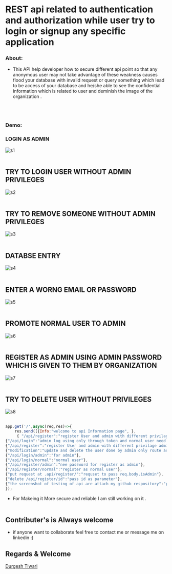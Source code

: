 # REST api related to authentication and authorization while user try to login or signup any specific application

### About:
- This API  help developer how to secure different api point so that any anonymous user may not take advantage of these weakness causes flood your database with 
 invalid request  or query something which lead to be access of your database and he/she able to see the confidential information which is related  to user 
 and deminish  the image of the organization . 

<br><br>

### Demo:

### LOGIN AS ADMIN
![s1](https://github.com/blackhat955/internship_task_project_new/blob/main/intership_assingment_image_of_testing_api/login%20as%20admin.png) <br><br>
## TRY TO LOGIN USER WITHOUT ADMIN PRIVILEGES
![s2](https://github.com/blackhat955/internship_task_project_new/blob/main/intership_assingment_image_of_testing_api/try%20to%20login%20as%20admin%20without%20token.png)  <br><br>
## TRY TO REMOVE  SOMEONE WITHOUT ADMIN PRIVILEGES 
![s3](https://github.com/blackhat955/internship_task_project_new/blob/main/intership_assingment_image_of_testing_api/try%20to%20delete%20some%20without%20a%20valid%20token.png)  <br><br>
## DATABSE ENTRY 
![s4](https://github.com/blackhat955/internship_task_project_new/blob/main/intership_assingment_image_of_testing_api/entry%20of%20new%20user.png)  <br><br>
## ENTER A WORNG EMAIL OR PASSWORD
![s5](https://github.com/blackhat955/internship_task_project_new/blob/main/intership_assingment_image_of_testing_api/try%20to%20update%20password%20for%20worng%20email.png)  <br><br>
## PROMOTE NORMAL USER TO ADMIN 
![s6](https://github.com/blackhat955/internship_task_project_new/blob/main/intership_assingment_image_of_testing_api/udate%20the%20user%20as%20admin%20postman%20put%20call.png)  <br><br>
## REGISTER AS ADMIN USING ADMIN PASSWORD WHICH IS GIVEN TO THEM BY ORGANIZATION
![s7](https://github.com/blackhat955/internship_task_project_new/blob/main/intership_assingment_image_of_testing_api/register%20as%20admin%20with%20admin%20password.png)  <br><br>
## TRY TO DELETE USER WITHOUT PRIVILEGES
![s8](https://github.com/blackhat955/internship_task_project_new/blob/main/intership_assingment_image_of_testing_api/try%20to%20delete%20some%20without%20a%20valid%20token.png)  <br><br>
```javascript
app.get('/',async(req,res)=>{
    res.send([{Info:"welcome to api Information page", },
     { "/api/register":"register User and admin with different privilage admin need to admin password for register"},
{"/api/login":"admin log using only through token and normal user need to send req.body having userId and password"},
{"/api/register":"register User and admin with different privilage admin need to admin password for register"},
{"modification":"update and delete the user done by admin only route are protected"},
{"/api/login/admin":"for admin"},
{"/api/login/normal":"normal user"},
{"/api/register/admin":"nee password for register as admin"},
{"/api/register/normal":"register as normal user"},
{"put request at .api/register/":"requset to pass req.body.isAdmin"},
{"delete /api/register/id":"pass id as parameter"},
{"the screenshot of testing of api are attach my github respository":"pls have a look"}])
});
```
- For Makeing it  More secure and reliable I am still working on it  .<br><br>
## Contributer's is Always welcome 
- if anyone want to collaborate feel free to contact me or message me on linkedin    :)  <br>
## Regards & Welcome <br>

[Durgesh Tiwari](https://www.linkedin.com/in/durgesh98/)
